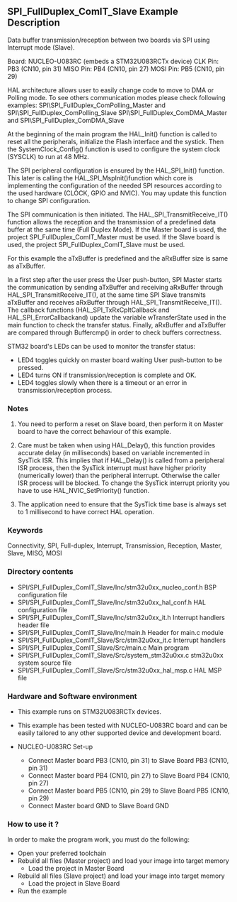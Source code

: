 ## <b>SPI_FullDuplex_ComIT_Slave Example Description</b>

Data buffer transmission/reception between two boards via SPI using Interrupt mode (Slave).

Board: NUCLEO-U083RC (embeds a STM32U083RCTx device)
CLK Pin: PB3 (CN10, pin 31)
MISO Pin: PB4 (CN10, pin 27)
MOSI Pin: PB5 (CN10, pin 29)


HAL architecture allows user to easily change code to move to DMA or Polling 
mode. To see others communication modes please check following examples:
SPI\SPI_FullDuplex_ComPolling_Master and SPI\SPI_FullDuplex_ComPolling_Slave
SPI\SPI_FullDuplex_ComDMA_Master and SPI\SPI_FullDuplex_ComDMA_Slave

At the beginning of the main program the HAL_Init() function is called to reset 
all the peripherals, initialize the Flash interface and the systick.
Then the SystemClock_Config() function is used to configure the system
clock (SYSCLK) to run at 48 MHz.

The SPI peripheral configuration is ensured by the HAL_SPI_Init() function.
This later is calling the HAL_SPI_MspInit()function which core is implementing
the configuration of the needed SPI resources according to the used hardware (CLOCK, 
GPIO and NVIC). You may update this function to change SPI configuration.

The SPI communication is then initiated.
The HAL_SPI_TransmitReceive_IT() function allows the reception and the 
transmission of a predefined data buffer at the same time (Full Duplex Mode).
If the Master board is used, the project SPI_FullDuplex_ComIT_Master must be used.
If the Slave board is used, the project SPI_FullDuplex_ComIT_Slave must be used.

For this example the aTxBuffer is predefined and the aRxBuffer size is same as aTxBuffer.

In a first step after the user press the User push-button, SPI Master starts the
communication by sending aTxBuffer and receiving aRxBuffer through 
HAL_SPI_TransmitReceive_IT(), at the same time SPI Slave transmits aTxBuffer 
and receives aRxBuffer through HAL_SPI_TransmitReceive_IT(). 
The callback functions (HAL_SPI_TxRxCpltCallback and HAL_SPI_ErrorCallbackand) update 
the variable wTransferState used in the main function to check the transfer status.
Finally, aRxBuffer and aTxBuffer are compared through Buffercmp() in order to 
check buffers correctness.  

STM32 board's LEDs can be used to monitor the transfer status:

 - LED4 toggles quickly on master board waiting User push-button to be pressed.
 - LED4 turns ON if transmission/reception is complete and OK.
 - LED4 toggles slowly when there is a timeout or an error in transmission/reception process.   

### <b>Notes</b>

  1. You need to perform a reset on Slave board, then perform it on Master board
     to have the correct behaviour of this example.

  2. Care must be taken when using HAL_Delay(), this function provides accurate delay (in milliseconds)
     based on variable incremented in SysTick ISR. This implies that if HAL_Delay() is called from
     a peripheral ISR process, then the SysTick interrupt must have higher priority (numerically lower)
     than the peripheral interrupt. Otherwise the caller ISR process will be blocked.
     To change the SysTick interrupt priority you have to use HAL_NVIC_SetPriority() function.
      
  3. The application need to ensure that the SysTick time base is always set to 1 millisecond
     to have correct HAL operation.

### <b>Keywords</b>

Connectivity, SPI, Full-duplex, Interrupt, Transmission, Reception, Master, Slave, MISO, MOSI

### <b>Directory contents</b>

  - SPI/SPI_FullDuplex_ComIT_Slave/Inc/stm32u0xx_nucleo_conf.h     BSP configuration file
  - SPI/SPI_FullDuplex_ComIT_Slave/Inc/stm32u0xx_hal_conf.h    HAL configuration file
  - SPI/SPI_FullDuplex_ComIT_Slave/Inc/stm32u0xx_it.h          Interrupt handlers header file
  - SPI/SPI_FullDuplex_ComIT_Slave/Inc/main.h                  Header for main.c module  
  - SPI/SPI_FullDuplex_ComIT_Slave/Src/stm32u0xx_it.c          Interrupt handlers
  - SPI/SPI_FullDuplex_ComIT_Slave/Src/main.c                  Main program
  - SPI/SPI_FullDuplex_ComIT_Slave/Src/system_stm32u0xx.c      stm32u0xx system source file
  - SPI/SPI_FullDuplex_ComIT_Slave/Src/stm32u0xx_hal_msp.c     HAL MSP file

### <b>Hardware and Software environment</b>

  - This example runs on STM32U083RCTx devices.

  - This example has been tested with NUCLEO-U083RC board and can be
    easily tailored to any other supported device and development board.

  - NUCLEO-U083RC Set-up
    - Connect Master board PB3 (CN10, pin 31) to Slave Board PB3 (CN10, pin 31)
    - Connect Master board PB4 (CN10, pin 27) to Slave Board PB4 (CN10, pin 27)
    - Connect Master board PB5 (CN10, pin 29) to Slave Board PB5 (CN10, pin 29)
    - Connect Master board GND  to Slave Board GND

### <b>How to use it ?</b>

In order to make the program work, you must do the following:

  - Open your preferred toolchain
  - Rebuild all files (Master project) and load your image into target memory
    - Load the project in Master Board
  - Rebuild all files (Slave project) and load your image into target memory
    - Load the project in Slave Board
  - Run the example